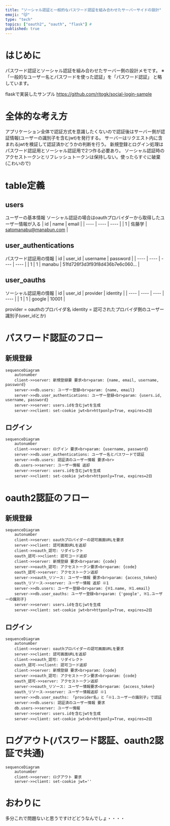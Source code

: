 ```yaml
---
title: "ソーシャル認証と一般的なパスワード認証を組み合わせたサーバーサイドの設計"
emoji: "😽"
type: "tech"
topics: ["oauth2", "oauth", "flask"] #
published: true
---
```


# はじめに
パスワード認証とソーシャル認証を組み合わせたサーバー側の設計メモです。
※「一般的なユーザー名とパスワードを使った認証」を「パスワード認証」 と略しています。

flaskで実装したサンプル
https://github.com/ritogk/social-login-sample




# 全体的な考え方
アプリケーション全体で認証方式を意識したくないので認証後はサーバー側が認証情報(ユーザーの識別子を含むjwt)を発行する。
サーバーはリクエスト内に含まれるjwtを検証して認証済かどうかの判断を行う。
新規登録とログイン処理はパスワード認証用とソーシャル認証用で2つ作る必要あり。
ソーシャル認証時のアクセストークンとリフレッシュトークンは保持しない。使ったらすぐに破棄(こわいので)


# table定義
## users
ユーザーの基本情報
ソーシャル認証の場合はoauthプロバイダーから取得したユーザー情報が入る
|  id  |  name  |  email  |
| ---- | ---- | ---- |
|  1  |  佐藤学  |  satomanabu@manabun.com  |

## user_authentications
パスワード認証用の情報
|  id  |  user_id   |  username  |  password  |
| ---- | ---- | ---- | ---- |
|  1  |  1  |  manabu  |  51fd726f3d3f93f8d436b7e6c060...  |

## user_oauths
ソーシャル認証用の情報
|  id  |  user_id   |  provider  |  identity  |
| ---- | ---- | ---- | ---- |
|  1  |  1  |  google  |  10001  |

provider = oauthのプロバイダ名
identity = 認可されたプロバイダ側のユーザー識別子(user_idとか)

# パスワード認証のフロー
## 新規登録
```mermaid
sequenceDiagram
	autonumber
	client->>server: 新規登録要 要求<br>param: {name, email, username, password}
    server->>db.users: ユーザー登録<br>param: {name, email}
    server->>db.user_authentications: ユーザー登録<br>param: {users.id, username, password}
    server->>server: users.idを含むjwtを生成
    server->>client: set-cookie jwt<br>httponly=True, expires=2日
```

## ログイン
```mermaid
sequenceDiagram
	autonumber
	client->>server: ログイン 要求<br>param: {username, password}
    server->>db.user_authentications: ユーザー名とパスワードで認証
    server->>db.users: 認証済のユーザー情報 要求<br>
    db.users->>server: ユーザー情報 返却
    server->>server: users.idを含むjwtを生成
    server->>client: set-cookie jwt<br>httponly=True, expires=2日
```

# oauth2認証のフロー
## 新規登録
```mermaid
sequenceDiagram
	autonumber
	client->>server: oauthプロバイダーの認可画面URLを要求
    server->>client: 認可画面URLを返却
    client->>oauth_認可: リダイレクト
    oauth_認可->>client: 認可コード返却
    client->>server: 新規登録 要求<br>param: {code}
    server->>oauth_認可: アクセストークン要求<br>param: {code}
    oauth_認可->>server: アクセストークン返却
    server->>oauth_リソース: ユーザー情報 要求<br>param: {access_token}
    oauth_リソース->>server: ユーザー情報 返却 ※1
    server->>db.users: ユーザー登録<br>param: {※1.name, ※1.email}
    server->>db.user_oauths: ユーザー登録<br>param: {'google', ※1.ユーザーの識別子}
    server->>server: users.idを含むjwtを生成
    server->>client: set-cookie jwt<br>httponly=True, expires=2日
```

## ログイン
```mermaid
sequenceDiagram
	autonumber
	client->>server: oauthプロバイダーの認可画面URLを要求
    server->>client: 認可画面URLを返却
    client->>oauth_認可: リダイレクト
    oauth_認可->>client: 認可コード返却
    client->>server: 新規登録 要求<br>param: {code}
    server->>oauth_認可: アクセストークン要求<br>param: {code}
    oauth_認可->>server: アクセストークン返却
    server->>oauth_リソース: ユーザー情報要求<br>param: {access_token}
    oauth_リソース->>server: ユーザー情報返却 ※1
    server->>db.user_oauths: 「provider名」と「※1.ユーザーの識別子」で認証
    server->>db.users: 認証済のユーザー情報 要求
    db.users->>server: ユーザー情報
    server->>server: users.idを含むjwtを生成
    server->>client: set-cookie jwt<br>httponly=True, expires=2日
```

# ログアウト(パスワード認証、oauth2認証で共通)
```mermaid
sequenceDiagram
	autonumber
	client->>server: ログアウト 要求
    server->>client: set-cookie jwt=''
```

# おわりに
多分これで問題ないと思うですけどどうなんでしょ・・・・